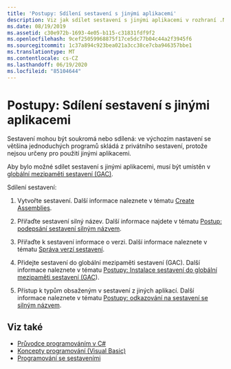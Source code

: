```yaml
---
title: 'Postupy: Sdílení sestavení s jinými aplikacemi'
description: Viz jak sdílet sestavení s jinými aplikacemi v rozhraní .NET. Sestavení mohou být soukromá (výchozí) nebo sdílená. Chcete-li sdílet sestavení, umístěte ho do globální mezipaměti sestavení (GAC).
ms.date: 08/19/2019
ms.assetid: c30e972b-1693-4e05-b115-c31831fdf9f2
ms.openlocfilehash: 9cef25059968875f17ce5dc77b04c44a2f3945f6
ms.sourcegitcommit: 1c37a894c923bea021a3cc38ce7cba946357bbe1
ms.translationtype: MT
ms.contentlocale: cs-CZ
ms.lasthandoff: 06/19/2020
ms.locfileid: "85104644"
---
```

# <a name="how-to-share-an-assembly-with-other-applications"></a>Postupy: Sdílení sestavení s jinými aplikacemi
Sestavení mohou být soukromá nebo sdílená: ve výchozím nastavení se většina jednoduchých programů skládá z privátního sestavení, protože nejsou určeny pro použití jinými aplikacemi.  

Aby bylo možné sdílet sestavení s jinými aplikacemi, musí být umístěn v [globální mezipaměti sestavení (GAC)](gac.md).  
  
Sdílení sestavení:
  
1. Vytvořte sestavení. Další informace naleznete v tématu [Create Assemblies](../../standard/assembly/create.md).  
  
2. Přiřaďte sestavení silný název. Další informace najdete v tématu [Postup: podepsání sestavení silným názvem](../../standard/assembly/sign-strong-name.md).  
  
3. Přiřaďte k sestavení informace o verzi. Další informace naleznete v tématu [Správa verzí sestavení](../../standard/assembly/versioning.md).  
  
4. Přidejte sestavení do globální mezipaměti sestavení (GAC). Další informace naleznete v tématu [Postupy: Instalace sestavení do globální mezipaměti sestavení (GAC](install-assembly-into-gac.md)).  
  
5. Přístup k typům obsaženým v sestavení z jiných aplikací. Další informace naleznete v tématu [Postupy: odkazování na sestavení se silným názvem](../../standard/assembly/reference-strong-named.md).  
  
## <a name="see-also"></a>Viz také

- [Průvodce programováním v C#](../../../api/index.md)
- [Koncepty programování (Visual Basic)](../../../api/index.md)
- [Programování se sestaveními](../../standard/assembly/index.md)
